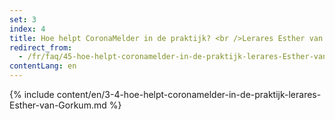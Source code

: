 ```yaml
---
set: 3
index: 4
title: Hoe helpt CoronaMelder in de praktijk? <br />Lerares Esther van Gorkum
redirect_from: 
  - /fr/faq/45-hoe-helpt-coronamelder-in-de-praktijk-lerares-Esther-van-Gorkum
contentLang: en
---
```

{% include content/en/3-4-hoe-helpt-coronamelder-in-de-praktijk-lerares-Esther-van-Gorkum.md %}
